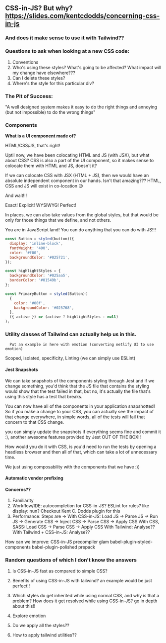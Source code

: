 ## CSS-in-JS? But why?  https://slides.com/kentcdodds/concerning-css-in-js
### And does it make sense to use it with Tailwind??

### Questions to ask when looking at a new CSS code:
1. Conventions
2. Who's using these styles? What's going to be affected? What impact will my change have elsewhere???
3. Can I delete these styles?
4. Where's the style for this particular div?

### The Pit of Success:
"A well designed system makes it easy to do the right things and annoying (but not impossible) to do the wrong things"

### Components
**What is a UI component made of?**

HTML/CSS/JS, that's right!

Uptil now, we have been colocating HTML and JS (with JSX), but what about CSS?
CSS is also a part of the UI component, so it makes sense to colocate them with HTML and JS, doesn't it?

If we can colocate CSS with JSX (HTML + JS), then we would have an absolute independent component in our hands. Isn't that amazing???
HTML, CSS and JS will exist in co-location 😉

And wait!!!

Exact! Explicit! WYSIWYG! Perfect!

In places, we can also take values from the global styles, but that would be only for those things that we define, and not others.

You are in JavaScript land! You can do anything that you can do with JS!!!

```javascript
const Button = styled(button)({
  display: 'inline-block',
  fontWeight: '400',
  color: '#f00',
  backgroundColor: '#025721',
});

const highlightStyles = {
  backgroundColor: '#025aa5',
  borderColor: '#01549b',
};

const PrimaryButton = styled(Button)(
  {  
    color: '#00f',
    backgroundColor: '#025768',
  },
  ({ active }) => (active ? highlightStyles : null)
);
```

### Utility classes of Tailwind can actually help us in this.

```
  Put an example in here with emotion (converting netlify UI to use emotion)
```

Scoped, isolated, specificity, Linting (we can simply use ESLint)

#### Jest Snapshots

We can take snapshots of the components styling through Jest and if we change something, you'd think that the JS file that contains the styling would show that the test failed in that, but no, it's actually the file that's using this style has a test that breaks.

You can now have all of the components in your application snapshotted!
So if you make a change to your CSS, you can actually see the impact of that change everywhere, in simple words, all of the tests will fail that concern to that CSS change. 

you can simply update the snapshots if everything seems fine and commit it :), another awesome features provided by Jest OUT OF THE BOX!!

How would you do it with CSS, is you'd need to run the tests by opening a headless browser and then all of that, which can take a lot of unnecessary time.

We just using composability with the components that we have :))

#### Automatic vendor prefixing

#### Concerns??

1. Familiarity
2. Workflow/IDE: autocompletion for CSS-in-JS? ESLint for rules? like display: nun? Checkout Kent C. Dodds plugin for this
3. Performance: 
Steps are -> 
With CSS-in-JS: Load JS -> Parse JS -> Run JS -> Generate CSS -> Inject CSS -> Parse CSS -> Apply CSS
With CSS, SASS: Load CSS -> Parse CSS -> Apply CSS
With Tailwind: Analyse??
With Tailwind + CSS-in-JS: Analyse??

How can we improve:
CSS-in-JS precompiler
glam
babel-plugin-styled-components
babel-plugin-polished
prepack

### Random questions of which I don't know the answers

1. Is CSS-in-JS fast as compared to simple CSS?

2. Benefits of using CSS-in-JS with tailwind? an example would be just perfect!!

3. Which styles do get inherited while using normal CSS, and why is that a problem? How does it get resolved while using CSS-in-JS? go in depth about this!!

4. Explore emotion

5. Do we apply all the styles??

6. How to apply tailwind utilities??
